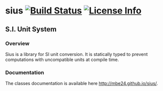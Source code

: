sius [![Build Status](https://travis-ci.org/mbe24/sius.svg?branch=master)](https://travis-ci.org/mbe24/sius) [![License Info](http://img.shields.io/badge/license-Apache%20License%20v2.0-orange.svg)](https://raw.githubusercontent.com/mbe24/jcurry/master/LICENSE)
====

S.I. Unit System
----------------

### Overview ###

Sius is a library for SI unit conversion. It is statically typed to prevent computations with uncompatible units
at compile time.

### Documentation ###

The classes documentation is available here http://mbe24.github.io/sius/.
